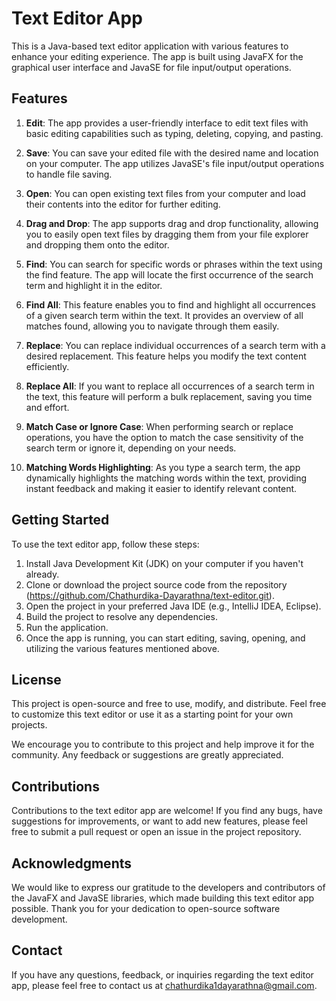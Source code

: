 # Text Editor App

This is a Java-based text editor application with various features to enhance your editing experience. The app is built using JavaFX for the graphical user interface and JavaSE for file input/output operations.

## Features

1. **Edit**: The app provides a user-friendly interface to edit text files with basic editing capabilities such as typing, deleting, copying, and pasting.

2. **Save**: You can save your edited file with the desired name and location on your computer. The app utilizes JavaSE's file input/output operations to handle file saving.

3. **Open**: You can open existing text files from your computer and load their contents into the editor for further editing.

4. **Drag and Drop**: The app supports drag and drop functionality, allowing you to easily open text files by dragging them from your file explorer and dropping them onto the editor.

5. **Find**: You can search for specific words or phrases within the text using the find feature. The app will locate the first occurrence of the search term and highlight it in the editor.

6. **Find All**: This feature enables you to find and highlight all occurrences of a given search term within the text. It provides an overview of all matches found, allowing you to navigate through them easily.

7. **Replace**: You can replace individual occurrences of a search term with a desired replacement. This feature helps you modify the text content efficiently.

8. **Replace All**: If you want to replace all occurrences of a search term in the text, this feature will perform a bulk replacement, saving you time and effort.

9. **Match Case or Ignore Case**: When performing search or replace operations, you have the option to match the case sensitivity of the search term or ignore it, depending on your needs.

10. **Matching Words Highlighting**: As you type a search term, the app dynamically highlights the matching words within the text, providing instant feedback and making it easier to identify relevant content.

## Getting Started

To use the text editor app, follow these steps:

1. Install Java Development Kit (JDK) on your computer if you haven't already.
2. Clone or download the project source code from the repository (https://github.com/Chathurdika-Dayarathna/text-editor.git).
3. Open the project in your preferred Java IDE (e.g., IntelliJ IDEA, Eclipse).
4. Build the project to resolve any dependencies.
5. Run the application.
6. Once the app is running, you can start editing, saving, opening, and utilizing the various features mentioned above.

## License

This project is open-source and free to use, modify, and distribute. Feel free to customize this text editor or use it as a starting point for your own projects.

We encourage you to contribute to this project and help improve it for the community. Any feedback or suggestions are greatly appreciated.
## Contributions

Contributions to the text editor app are welcome! If you find any bugs, have suggestions for improvements, or want to add new features, please feel free to submit a pull request or open an issue in the project repository.

## Acknowledgments

We would like to express our gratitude to the developers and contributors of the JavaFX and JavaSE libraries, which made building this text editor app possible. Thank you for your dedication to open-source software development.

## Contact

If you have any questions, feedback, or inquiries regarding the text editor app, please feel free to contact us at [chathurdika1dayarathna@gmail.com](mailto:chathurdika1dayarathna@gmail.com).
